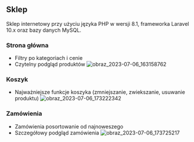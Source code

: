 ## Sklep

Sklep internetowy przy użyciu języka PHP w wersji 8.1, frameworka Laravel 10.x oraz bazy danych MySQL. 

### Strona główna
- Filtry po kategoriach i cenie
- Czytelny podgląd produktów
![obraz_2023-07-06_163158762](https://user-images.githubusercontent.com/78688548/251482901-35d220c1-e691-4e42-b3cd-e25a15b9cafb.png)

### Koszyk
- Najważniejsze funkcje koszyka (zmniejszanie, zwiekszanie, usuwanie produktu)
![obraz_2023-07-06_173222342](https://github.com/Bobus10/Licencjat/assets/78688548/573ea584-54b9-49db-9567-6f584f621a6e)

### Zamówienia
- Zamówienia posortowanie od najnoweszego
- Szczegółowy podgląd zamówienia
![obraz_2023-07-06_173725217](https://github.com/Bobus10/Licencjat/assets/78688548/6b2d83db-05d7-4e18-baa9-4b4730a37865)
